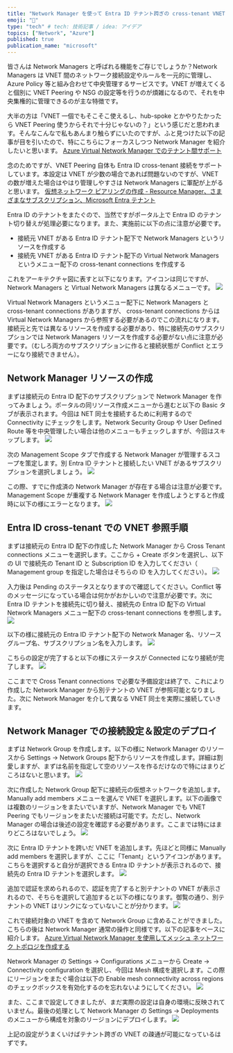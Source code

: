 ```yaml
---
title: "Network Manager を使って Entra ID テナント跨ぎの cross-tenant VNET 接続をする"
emoji: "🦔"
type: "tech" # tech: 技術記事 / idea: アイデア
topics: ["Network", "Azure"]
published: true
publication_name: "microsoft"
---
```


皆さんは Network Managers と呼ばれる機能をご存じでしょうか？Network Managers は VNET 間のネットワーク接続設定やルールを一元的に管理し、Azure Policy 等と組み合わせて中央管理するサービスです。VNET が増えてくると個別に VNET Peering や NSG の設定等を行うのが煩雑になるので、それを中央集権的に管理できるのが主な特徴です。

大半の方は「VNET 一個でもそこそこ使えるし、hub-spoke とかやりたかったら VNET Peering 使うからそれで十分じゃないの？」という感じだと思われます。そんなこんなで私もあんまり触らずにいたのですが、ふと見つけた以下の記事が目を引いたので、特にこちらにフォーカスしつつ Network Manager を紹介したいと思います。
[Azure Virtual Network Manager でのテナント間サポート](https://learn.microsoft.com/ja-jp/azure/virtual-network-manager/concept-cross-tenant) 

念のためですが、VNET Peering 自体も Entra ID cross-tenant 接続をサポートしています。本設定は VNET が少数の場合であれば問題ないのですが、VNET の数が増えた場合はやはり管理しやすさは Network Managers に軍配が上がると思います。
[仮想ネットワーク ピアリングの作成 - Resource Manager、さまざまなサブスクリプション、Microsoft Entra テナント](https://learn.microsoft.com/ja-jp/azure/virtual-network/create-peering-different-subscriptions?tabs=create-peering-portal)

Entra ID のテナントをまたぐので、当然ですがポータル上で Entra ID のテナント切り替えが処理必要になります。また、実施前に以下の点に注意が必要です。
- 接続元 VNET がある Entra ID テナント配下で Network Managers というリソースを作成する
- 接続先 VNET がある Entra ID テナント配下の Virtual Network Managers というメニュー配下の cross-tenant connections を作成する

これをアーキテクチャ図に表すと以下になります。アイコンは同じですが、Network Managers と Virtual Network Managers は異なるメニューです。
![](/images/network-manager-01/image-arch.png) 

Virtual Network Managers というメニュー配下に Network Managers と cross-tenant connections がありますが、 cross-tenant connections からは Virtual Network Managers から参照する必要があるのでこの流れになります。接続元と先では異なるリソースを作成する必要があり、特に接続先のサブスクリプションでは Network Managers リソースを作成する必要がない点に注意が必要です。（むしろ両方のサブスクリプションに作ると接続状態が Conflict とエラーになり接続できません）。

## Network Manager リソースの作成
まずは接続元の Entra ID 配下のサブスクリプションで Network Manager を作ってみましょう。ポータルの同リソース作成メニューから進むと以下の Basic タブが表示されます。今回は NET 同士を接続するために利用するので Connectivity にチェックをします。Network Security Group や User Defined Route 等を中央管理したい場合は他のメニューもチェックしますが、今回はスキップします。
![](/images/network-manager-01/image01.png) 

次の Management Scope タブで作成する Network Manager が管理するスコープを策定します。別 Entra ID テナントと接続したい VNET があるサブスクリプションを選択しましょう。
![](/images/network-manager-01/image02.png) 

この際、すでに作成済の Network Manager が存在する場合は注意が必要です。Management Scope が重複する Network Manager を作成しようとすると作成時に以下の様にエラーとなります。
![](/images/network-manager-01/image03.png) 

## Entra ID cross-tenant での VNET 参照手順
まずは接続元の Entra ID 配下の作成した Network Manager から Cross Tenant connections メニューを選択します。ここから + Create ボタンを選択し、以下の UI で接続先の Tenant ID と Subscription ID を入力してください（ Management group を指定した場合はそちらの ID を入力してください）。
![](/images/network-manager-01/image04.png) 

入力後は Pending のステータスとなりますので確認してください。Conflict 等のメッセージになっている場合は何かがおかしいので注意が必要です。次に Entra ID テナントを接続先に切り替え、接続先の Entra ID 配下の Virtual Network Managers メニュー配下の cross-tenant connections を参照します。
![](/images/network-manager-01/image05.png) 

以下の様に接続元の Entra ID テナント配下の Network Manager 名、リソースグループ名、サブスクリプション名を入力します。
![](/images/network-manager-01/image06.png) 

こちらの設定が完了すると以下の様にステータスが Connected になり接続が完了します。
![](/images/network-manager-01/image07.png) 

ここまでで Cross Tenant connections で必要な予備設定は終了で、これにより作成した Network Manager から別テナントの VNET が参照可能となりました。次に Network Manager を介して異なる VNET 同士を実際に接続していきます。

## Network Manager での接続設定＆設定のデプロイ
まずは Network Group を作成します。以下の様に Network Manager のリソースから Settings -> Network Groups 配下からリソースを作成します。詳細は割愛しますが、まずは名前を指定して空のリソースを作るだけなので特にはまりどころはないと思います。
![](/images/network-manager-01/image08.png) 

次に作成した Network Group 配下に接続元の仮想ネットワークを追加します。Manually add members メニューを選んで VNET を選択します。以下の画像では複数のリージョンをまたいでいますが、Network Manager でも VNET Peering でもリージョンをまたいだ接続は可能です。ただし、Network Manager の場合は後述の設定を確認する必要があります。ここまでは特にはまりどころはないでしょう。
![](/images/network-manager-01/image09.png) 

次に Entra ID テナントを跨いだ VNET を追加します。先ほどと同様に Manually add members を選択しますが、ここに「Tenant」というアイコンがあります。こちらを選択すると自分が選択できる Entra ID テナントが表示されるので、接続先の Entra ID テナントを選択します。
![](/images/network-manager-01/image10.png) 

追加で認証を求められるので、認証を完了すると別テナントの VNET が表示されるので、そちらを選択して追加すると以下の様になります。御覧の通り、別テナントの VNET はリンクになっていないことが分かります。
![](/images/network-manager-01/image11.png) 

これで接続対象の VNET を含めて Network Group に含めることができました。こちらの後は Network Manager 通常の操作と同様です。以下の記事をベースに紹介します。
[Azure Virtual Network Manager を使用してメッシュ ネットワーク トポロジを作成する](https://learn.microsoft.com/ja-jp/azure/virtual-network-manager/how-to-create-mesh-network)

Network Manager の Settings -> Configurations メニューから Create -> Connectivity configuration を選択し、今回は Mesh 構成を選択します。この際にリージョンをまたぐ場合は以下の Enable mesh connectivity across regions のチェックボックスを有効化するのを忘れないようにしてください。
![](/images/network-manager-01/image12.png) 

また、ここまで設定してきましたが、まだ実際の設定は自身の環境に反映されていません。最後の処理として Network Manager の Settings -> Deployments のメニューから構成を対象のリージョンにデプロイします。
![](/images/network-manager-01/image13.png) 

上記の設定がうまくいけばテナント跨ぎの VNET の疎通が可能になっているはずです。
